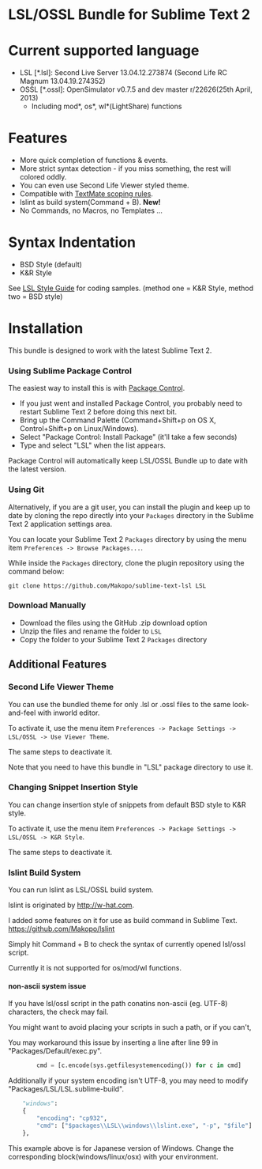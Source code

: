 LSL/OSSL Bundle for Sublime Text 2
==========

# Current supported language

* LSL [\*.lsl]: Second Live Server 13.04.12.273874 (Second Life RC Magnum 13.04.19.274352)
* OSSL [\*.ossl]: OpenSimulator v0.7.5 and dev master r/22626(25th April, 2013)
  - Including mod\*, os\*, wl\*(LightShare) functions

# Features

* More quick completion of functions & events.
* More strict syntax detection - if you miss something, the rest will colored oddly.
* You can even use Second Life Viewer styled theme.
* Compatible with [TextMate scoping rules](http://manual.macromates.com/en/language_grammars#naming_convertions).
* lslint as build system(Command + B). **New!**
* No Commands, no Macros, no Templates ... 

# Syntax Indentation

* BSD Style (default)
* K&R Style

See [LSL Style Guide](http://wiki.secondlife.com/wiki/LSL_Style_Guide) for coding samples.
(method one = K&R Style, method two = BSD style)

# Installation

This bundle is designed to work with the latest Sublime Text 2.

### Using Sublime Package Control

The easiest way to install this is with [Package Control](http://wbond.net/sublime\_packages/package\_control).

 * If you just went and installed Package Control, you probably need to restart Sublime Text 2 before doing this next bit.
 * Bring up the Command Palette (Command+Shift+p on OS X, Control+Shift+p on Linux/Windows).
 * Select "Package Control: Install Package" (it'll take a few seconds)
 * Type and select "LSL" when the list appears.

Package Control will automatically keep LSL/OSSL Bundle up to date with the latest version.

### Using Git

Alternatively, if you are a git user, you can install the plugin and keep up to date by cloning the repo directly into your `Packages` directory in the Sublime Text 2 application settings area.

You can locate your Sublime Text 2 `Packages` directory by using the menu item `Preferences -> Browse Packages...`.

While inside the `Packages` directory, clone the plugin repository using the command below:

    git clone https://github.com/Makopo/sublime-text-lsl LSL

### Download Manually

* Download the files using the GitHub .zip download option
* Unzip the files and rename the folder to `LSL`
* Copy the folder to your Sublime Text 2 `Packages` directory

## Additional Features

### Second Life Viewer Theme

You can use the bundled theme for only .lsl or .ossl files to the same look-and-feel with inworld editor.

To activate it, use the menu item `Preferences -> Package Settings -> LSL/OSSL -> Use Viewer Theme`.

The same steps to deactivate it.

Note that you need to have this bundle in "LSL" package directory to use it.

### Changing Snippet Insertion Style

You can change insertion style of snippets from default BSD style to K&R style.

To activate it, use the menu item `Preferences -> Package Settings -> LSL/OSSL -> K&R Style`.

The same steps to deactivate it.

### lslint Build System

You can run lslint as LSL/OSSL build system.

lslint is originated by http://w-hat.com.

I added some features on it for use as build command in Sublime Text.
https://github.com/Makopo/lslint

Simply hit Command + B to check the syntax of currently opened lsl/ossl script.

Currently it is not supported for os/mod/wl functions.

#### non-ascii system issue

If you have lsl/ossl script in the path conatins non-ascii (eg. UTF-8) characters, the check may fail.

You might want to avoid placing your scripts in such a path, or if you can't,

You may workaround this issue by inserting a line after line 99 in "Packages/Default/exec.py".

```python
        cmd = [c.encode(sys.getfilesystemencoding()) for c in cmd]
```

Additionally if your system encoding isn't UTF-8, you may need to modify "Packages/LSL/LSL.sublime-build".

```python
	"windows":
	{
		"encoding": "cp932",
		"cmd": ["$packages\\LSL\\windows\\lslint.exe", "-p", "$file"]
	},
```

This example above is for Japanese version of Windows. Change the corresponding block(windows/linux/osx) with your environment.

